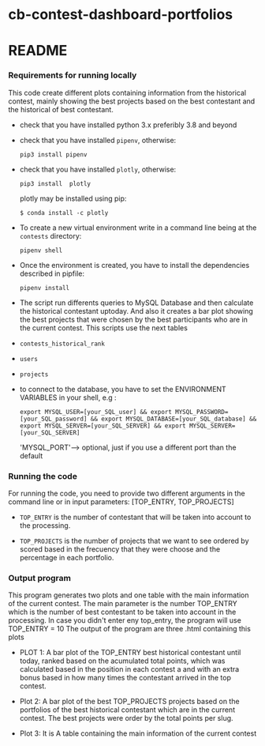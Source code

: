 # cb-contest-dashboard-portfolios
# README
  
### Requirements for running locally
This code create different plots containing information from the historical contest, mainly showing the best projects based on the best contestant and the historical of best contestant.

- check that you have installed python 3.x preferibly 3.8 and beyond
    
- check that you have installed `pipenv`, otherwise:

    ```shell
    pip3 install pipenv
    ```
     
- check that you have installed `plotly`, otherwise:

    ```shell
    pip3 install  plotly
    ```
    plotly may be installed using pip:
  ```conda:
  $ conda install -c plotly
  
- To create a new virtual environment write in a command line being at the `contests` directory: 
  
    ```shell
    pipenv shell
    ```
- Once the environment is created, you have to install the dependencies described in pipfile:

    ```shell
    pipenv install
    ```


 - The script run differents queries to MySQL Database and then calculate the historical contestant uptoday.
 And also it creates a bar plot showing the best projects that were chosen by the best participants who are in the current contest.
 This scripts use the next tables 
 - `contests_historical_rank`
 - `users`
 - `projects`
    
 - to connect to the database, you have to set the ENVIRONMENT VARIABLES in your shell, e.g :
    
    ```shell
    export MYSQL_USER=[your_SQL_user] && export MYSQL_PASSWORD=[your_SQL_password] && export MYSQL_DATABASE=[your_SQL_database] && export MYSQL_SERVER=[your_SQL_SERVER] && export MYSQL_SERVER=[your_SQL_SERVER]
    ```

    'MYSQL_PORT'--> optional, just if you use a different port than the default
    
### Running the code

For running the code, you need to provide two different arguments in the command line or in input parameters:
[TOP_ENTRY, TOP_PROJECTS]

- `TOP_ENTRY` is the number of contestant that will be taken into account to the processing.

- `TOP_PROJECTS` is the number of projects that we want to see ordered by scored based in the frecuency that they were choose and the percentage in each portfolio.

### Output program

 This program generates two plots and one table with the main information of the current contest.
 The main parameter is the number TOP_ENTRY which is the number of best contestant to be taken into account in the processing.
In case you didn't enter eny top_entry, the program will use TOP_ENTRY = 10
The output of the program are three .html containing this plots

-   PLOT 1:
A bar plot of the TOP_ENTRY best historical contestant until today, ranked based on the acumulated total points, which was calculated based in the position in each contest a
and with an extra bonus based in how many times the contestant arrived in the top contest.

-  Plot 2:
A bar plot of the best TOP_PROJECTS projects based on the portfolios of the best historical contestant which are in the current contest.
The best projects were order by the total points per slug.
-   Plot 3:
It is A table containing the main information of the current contest
